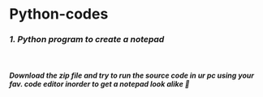 # Python-codes
<h3><I>1. Python program to create a notepad</I> </h3><br>
<h4><I>Download the zip file and try to run the source code in ur pc using your fav. code editor inorder to get a notepad look alike 📖<I></h4>

